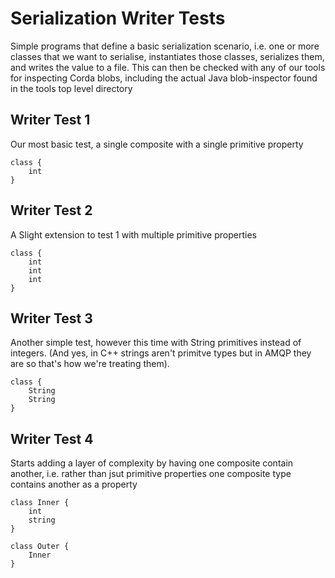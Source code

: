 # Serialization Writer Tests

Simple programs that define a basic serialization scenario, i.e. one
or more classes that we want to serialise, instantiates those classes, 
serializes them, and writes the value to a file. This can then be
checked with any of our tools for inspecting Corda blobs, including
the actual Java blob-inspector found in the tools top level directory

## Writer Test 1

Our most basic test, a single composite with a single primitive
property

```
class {
    int
}
```

## Writer Test 2

A Slight extension to test 1 with multiple primitive properties

```
class {
    int
    int
    int
}
```

## Writer Test 3

Another simple test, however this time with String primitives
instead of integers. (And yes, in C++ strings aren't primitve
types but in AMQP they are so that's how we're treating
them).

```
class {
    String
    String
}
```

## Writer Test 4

Starts adding a layer of complexity by having one composite
contain another, i.e. rather than jsut primitive properties
one composite type contains another as a property

```
class Inner {
    int
    string
}

class Outer {
    Inner
}
```
